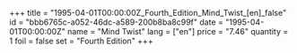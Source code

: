 +++
title = "1995-04-01T00:00:00Z_Fourth_Edition_Mind_Twist_[en]_false"
id = "bbb6765c-a052-46dc-a589-200b8ba8c99f"
date = "1995-04-01T00:00:00Z"
name = "Mind Twist"
lang = ["en"]
price = "7.46"
quantity = 1
foil = false
set = "Fourth Edition"
+++

